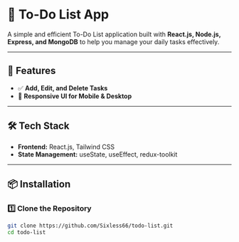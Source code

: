 # 📌 To-Do List App

A simple and efficient To-Do List application built with **React.js, Node.js, Express, and MongoDB** to help you manage your daily tasks effectively.

---

## 🚀 Features

- ✅ **Add, Edit, and Delete Tasks**
- 📱 **Responsive UI for Mobile & Desktop**

---

## 🛠 Tech Stack

- **Frontend:** React.js, Tailwind CSS
- **State Management:** useState, useEffect, redux-toolkit

---

## 📦 Installation

### 1️⃣ Clone the Repository

```sh
git clone https://github.com/Sixless66/todo-list.git
cd todo-list
